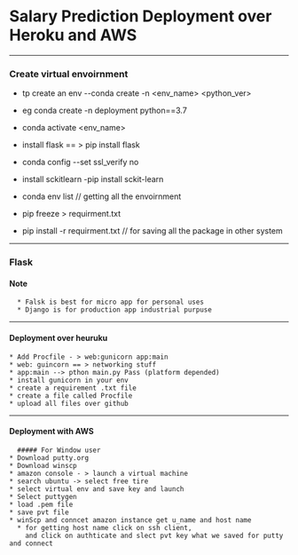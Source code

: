 # Salary Prediction Deployment over Heroku and AWS

---

### Create virtual envoirnment

* tp create an env --conda create -n <env_name> <python_ver>

* eg conda create -n deployment python==3.7

* conda activate <env_name>

* install flask == > pip install flask

* conda config --set ssl_verify no

* install sckitlearn -pip install sckit-learn

* conda env list // getting all the envoirnment

* pip freeze > <fileName>requirment.txt</FileName>

* pip install -r requirment.txt // for saving all the package in other system
---
  ### Flask
  #### Note
      * Falsk is best for micro app for personal uses
      * Django is for production app industrial purpuse
  ---
   #### Deployment over heuruku

    * Add Procfile - > web:gunicorn app:main
    * web: guincorn == > networking stuff
    * app:main --> pthon main.py Pass (platform depended)
    * install gunicorn in your env
    * create a requirement .txt file
    * create a file called Procfile
    * upload all files over github
   ---
  #### Deployment with AWS
      ##### For Window user
    * Download putty.org
    * Download winscp
    * amazon console - > launch a virtual machine
    * search ubuntu -> select free tire
    * select virtual env and save key and launch
    * Select puttygen
    * load .pem file
    * save pvt file
    * winScp and conncet amazon instance get u_name and host name 
      * for getting host name click on ssh client,
        and click on authticate and slect pvt key what we saved for putty and connect 

